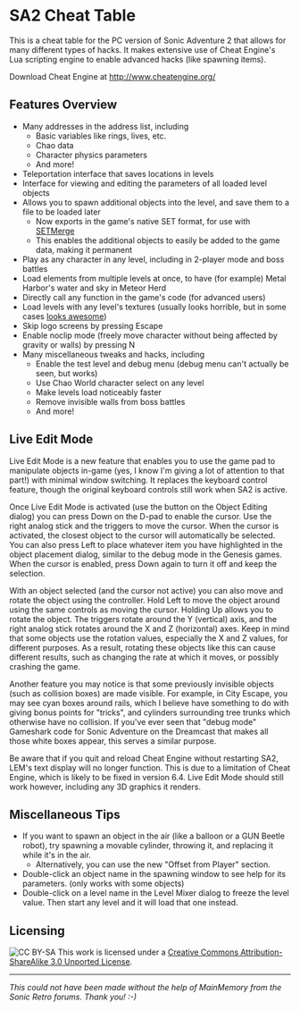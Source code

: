 SA2 Cheat Table
===============

This is a cheat table for the PC version of Sonic Adventure 2 that allows for many different types of hacks.
It makes extensive use of Cheat Engine's Lua scripting engine to enable advanced hacks (like spawning items).

Download Cheat Engine at http://www.cheatengine.org/

Features Overview
-----------------

+ Many addresses in the address list, including
  - Basic variables like rings, lives, etc.
  - Chao data
  - Character physics parameters
  - And more!
+ Teleportation interface that saves locations in levels
+ Interface for viewing and editing the parameters of all loaded level objects
+ Allows you to spawn additional objects into the level, and save them to a file to be loaded later
  - Now exports in the game's native SET format, for use with [SETMerge](https://github.com/flarn2006/SETMerge)
  - This enables the additional objects to easily be added to the game data, making it permanent
+ Play as any character in any level, including in 2-player mode and boss battles
+ Load elements from multiple levels at once, to have (for example) Metal Harbor's water and sky in Meteor Herd
+ Directly call any function in the game's code (for advanced users)
+ Load levels with any level's textures (usually looks horrible, but in some cases [looks awesome](http://www.youtube.com/watch?v=8nTvmtM9KxI))
+ Skip logo screens by pressing Escape
+ Enable noclip mode (freely move character without being affected by gravity or walls) by pressing N
+ Many miscellaneous tweaks and hacks, including
  - Enable the test level and debug menu (debug menu can't actually be seen, but works)
  - Use Chao World character select on any level
  - Make levels load noticeably faster
  - Remove invisible walls from boss battles
  - And more!

Live Edit Mode
--------------
Live Edit Mode is a new feature that enables you to use the game pad to manipulate objects in-game (yes, I know I'm giving a lot of attention to that part!) with minimal window switching. It replaces the keyboard control feature, though the original keyboard controls still work when SA2 is active.

Once Live Edit Mode is activated (use the button on the Object Editing dialog) you can press Down on the D-pad to enable the cursor. Use the right analog stick and the triggers to move the cursor. When the cursor is activated, the closest object to the cursor will automatically be selected. You can also press Left to place whatever item you have highlighted in the object placement dialog, similar to the debug mode in the Genesis games. When the cursor is enabled, press Down again to turn it off and keep the selection.

With an object selected (and the cursor not active) you can also move and rotate the object using the controller. Hold Left to move the object around using the same controls as moving the cursor. Holding Up allows you to rotate the object. The triggers rotate around the Y (vertical) axis, and the right analog stick rotates around the X and Z (horizontal) axes. Keep in mind that some objects use the rotation values, especially the X and Z values, for different purposes. As a result, rotating these objects like this can cause different results, such as changing the rate at which it moves, or possibly crashing the game.

Another feature you may notice is that some previously invisible objects (such as collision boxes) are made visible. For example, in City Escape, you may see cyan boxes around rails, which I believe have something to do with giving bonus points for "tricks", and cylinders surrounding tree trunks which otherwise have no collision. If you've ever seen that "debug mode" Gameshark code for Sonic Adventure on the Dreamcast that makes all those white boxes appear, this serves a similar purpose.

Be aware that if you quit and reload Cheat Engine without restarting SA2, LEM's text display will no longer function. This is due to a limitation of Cheat Engine, which is likely to be fixed in version 6.4. Live Edit Mode should still work however, including any 3D graphics it renders.

Miscellaneous Tips
------------------

+ If you want to spawn an object in the air (like a balloon or a GUN Beetle robot), try spawning a movable cylinder, throwing it, and replacing it while it's in the air.
  - Alternatively, you can use the new "Offset from Player" section.
+ Double-click an object name in the spawning window to see help for its parameters. (only works with some objects)
+ Double-click on a level name in the Level Mixer dialog to freeze the level value. Then start any level and it will load that one instead.

Licensing
---------
![CC BY-SA](http://i.creativecommons.org/l/by-sa/3.0/88x31.png)
This work is licensed under a [Creative Commons Attribution-ShareAlike 3.0 Unported License](http://creativecommons.org/licenses/by-sa/3.0/deed.en_US).

----------------------------------------------------------------------------------------------------------
*This could not have been made without the help of MainMemory from the Sonic Retro forums. Thank you! :-)*
